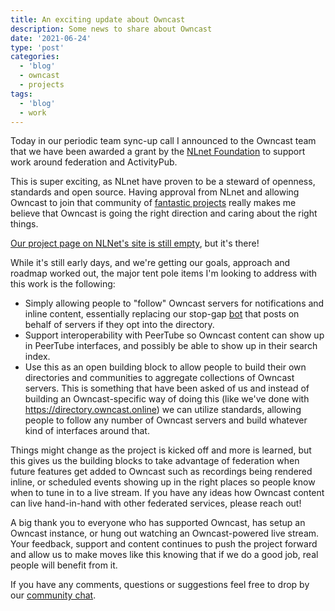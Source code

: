 ```yaml
---
title: An exciting update about Owncast
description: Some news to share about Owncast
date: '2021-06-24'
type: 'post'
categories:
  - 'blog'
  - owncast
  - projects
tags:
  - 'blog'
  - work
---
```


Today in our periodic team sync-up call I announced to the Owncast team that we have been awarded a grant by the [NLnet Foundation](https://nlnet.nl/) to support work around federation and  ActivityPub.

This is super exciting, as NLnet have proven to be a steward of openness, standards and open source. Having approval from NLnet and allowing Owncast to join that community of [fantastic projects](https://nlnet.nl/project/current.html) really makes me believe that Owncast is going the right direction and caring about the right things.

[Our project page on NLNet's site is still empty](https://nlnet.nl/project/Owncast/), but it's there!

While it's still early days, and we're getting our goals, approach and roadmap worked out, the major tent pole items I'm looking to address with this work is the following:

- Simply allowing people to "follow" Owncast servers for notifications and inline content, essentially replacing our stop-gap [bot](https://botsin.space/@owncast) that posts on behalf of servers if they opt into the directory.
- Support interoperability with PeerTube so Owncast content can show up in PeerTube interfaces, and possibly be able to show up in their search index.
- Use this as an open building block to allow people to build their own directories and communities to aggregate collections of Owncast servers. This is something that have been asked of us and instead of building an Owncast-specific way of doing this (like we've done with https://directory.owncast.online) we can utilize standards, allowing people to follow any number of Owncast servers and build whatever kind of interfaces around that.

Things might change as the project is kicked off and more is learned, but this gives us the building blocks to take advantage of federation when future features get added to Owncast such as recordings being rendered inline, or scheduled events showing up in the right places so people know when to tune in to a live stream. If you have any ideas how Owncast content can live hand-in-hand with other federated services, please reach out!

A big thank you to everyone who has supported Owncast, has setup an Owncast instance, or hung out watching an Owncast-powered live stream.  Your feedback, support and content continues to push the project forward and allow us to make moves like this knowing that if we do a good job, real people will benefit from it.

If you have any comments, questions or suggestions feel free to drop by our [community chat](https://owncast.rocket.chat).